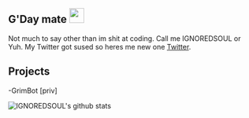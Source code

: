 ## G'Day mate <img src="https://raw.githubusercontent.com/MartinHeinz/MartinHeinz/master/wave.gif" width="30px">
Not much to say other than im shit at coding. Call me IGNOREDSOUL or Yuh. My Twitter got sused so heres me new one <a href="https://twitter.com/YuhAgain" target="_blank">Twitter</a>.

## Projects
-GrimBot [priv]

![IGNOREDSOUL's github stats](https://github-readme-stats.vercel.app/api?username=IGNOREDSOUL&show_icons=true&theme=tokyonight)
<!--
**IgnoredSoul/IGNOREDSOUL** is a ✨ _special_ ✨ repository because its `README.md` (this file) appears on your GitHub profile.

Here are some ideas to get you started:

- 🔭 I’m currently working on ...
- 🌱 I’m currently learning ...
- 👯 I’m looking to collaborate on ...
- 🤔 I’m looking for help with ...
- 💬 Ask me about ...
- 📫 How to reach me: ...
- 😄 Pronouns: ...
- ⚡ Fun fact: ...
-->
